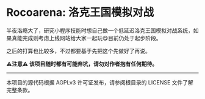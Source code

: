 # Rocoarena: 洛克王国模拟对战

半夜洛瘾大了，研究小程序技能时想自己做一个低延迟洛克王国模拟对战系统，如果真能完成则考虑上线网站给大家一起玩😋目前仍处于起步阶段。

之后的打算也比较多，不过都要基于先把这个先做好了再说。

**⚠注意⚠ 该项目随时都有可能弃坑，请勿对作者抱有任何期待。**

---

本项目的源代码根据 AGPLv3 许可证发布，请参阅根目录的 LICENSE 文件了解完整条款。
